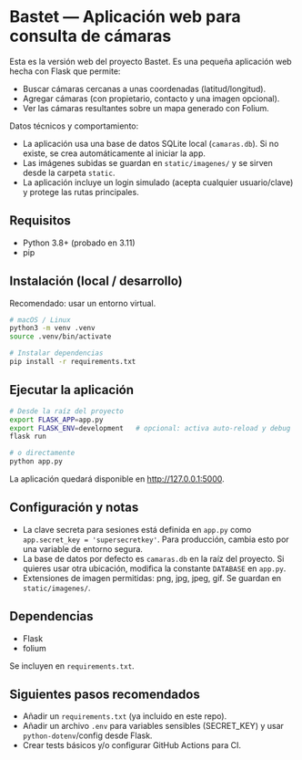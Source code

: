 # Bastet — Aplicación web para consulta de cámaras

Esta es la versión web del proyecto Bastet. Es una pequeña aplicación web hecha con Flask que permite:

- Buscar cámaras cercanas a unas coordenadas (latitud/longitud).
- Agregar cámaras (con propietario, contacto y una imagen opcional).
- Ver las cámaras resultantes sobre un mapa generado con Folium.

Datos técnicos y comportamiento:

- La aplicación usa una base de datos SQLite local (`camaras.db`). Si no existe, se crea automáticamente al iniciar la app.
- Las imágenes subidas se guardan en `static/imagenes/` y se sirven desde la carpeta `static`.
- La aplicación incluye un login simulado (acepta cualquier usuario/clave) y protege las rutas principales.

## Requisitos

- Python 3.8+ (probado en 3.11)
- pip

## Instalación (local / desarrollo)

Recomendado: usar un entorno virtual.

```bash
# macOS / Linux
python3 -m venv .venv
source .venv/bin/activate

# Instalar dependencias
pip install -r requirements.txt
```

## Ejecutar la aplicación

```bash
# Desde la raíz del proyecto
export FLASK_APP=app.py
export FLASK_ENV=development   # opcional: activa auto-reload y debug
flask run

# o directamente
python app.py
```

La aplicación quedará disponible en http://127.0.0.1:5000.

## Configuración y notas

- La clave secreta para sesiones está definida en `app.py` como `app.secret_key = 'supersecretkey'`. Para producción, cambia esto por una variable de entorno segura.
- La base de datos por defecto es `camaras.db` en la raíz del proyecto. Si quieres usar otra ubicación, modifica la constante `DATABASE` en `app.py`.
- Extensiones de imagen permitidas: png, jpg, jpeg, gif. Se guardan en `static/imagenes/`.

## Dependencias

- Flask
- folium

Se incluyen en `requirements.txt`.

## Siguientes pasos recomendados

- Añadir un `requirements.txt` (ya incluido en este repo).
- Añadir un archivo `.env` para variables sensibles (SECRET_KEY) y usar `python-dotenv`/config desde Flask.
- Crear tests básicos y/o configurar GitHub Actions para CI.
